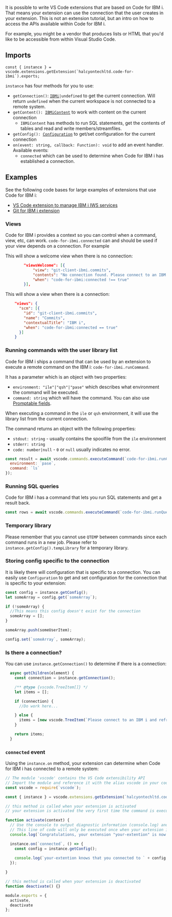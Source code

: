 It is possible to write VS Code extensions that are based on Code for IBM i. That means your extension can use the connection that the user creates in your extension. This is not an extension tutorial, but an intro on how to access the APIs available within Code for IBM i.

For example, you might be a vendor that produces lists or HTML that you'd like to be accessible from within Visual Studio Code.

## Imports

```
const { instance } = vscode.extensions.getExtension(`halcyontechltd.code-for-ibmi`).exports;
```

`instance` has four methods for you to use:

* `getConnection()`: [`IBMi`](https://github.com/halcyon-tech/vscode-ibmi/blob/master/src/api/IBMi.js)`|undefined` to get the current connection. Will return `undefined` when the current workspace is not connected to a remote system.
* `getContent(): `[`IBMiContent`](https://github.com/halcyon-tech/vscode-ibmi/blob/master/src/api/IBMiContent.js) to work with content on the current connection
   * `IBMiContent` has methods to run SQL statements, get the contents of tables and read and write members/streamfiles.
* `getConfig(): `[`Configuration`](https://github.com/halcyon-tech/vscode-ibmi/blob/master/src/api/Configuration.js) to get/set configuration for the current connection
* `on(event: string, callback: Function): void` to add an event handler. Available events:
  * `connected` which can be used to determine when Code for IBM i has established a connection.

## Examples

See the following code bases for large examples of extensions that use Code for IBM i:

* [VS Code extension to manage IBM i IWS services](https://github.com/halcyon-tech/vscode-ibmi-iws)
* [Git for IBM i extension](https://github.com/halcyon-tech/git-client-ibmi)

### Views

Code for IBM i provides a context so you can control when a command, view, etc, can work. `code-for-ibmi.connected` can and should be used if your view depends on a connection. For example

This will show a welcome view when there is no connection:

```json
		"viewsWelcome": [{
			"view": "git-client-ibmi.commits",
			"contents": "No connection found. Please connect to an IBM i.",
			"when": "code-for-ibmi:connected !== true"
		}],
```

This will show a view when there is a connection:

```json
    "views": {
      "scm": [{
        "id": "git-client-ibmi.commits",
        "name": "Commits",
        "contextualTitle": "IBM i",
        "when": "code-for-ibmi:connected == true"
      }]
    }
```

### Running commands with the user library list

Code for IBM i ships a command that can be used by an extension to execute a remote command on the IBM i: `code-for-ibmi.runCommand`.

It has a parameter which is an object with two properties:

* `environment: "ile"|"qsh"|"pase"` which describes what environment the command will be executed.
* `command: string` which will have the command. You can also use [Promptable fields](https://halcyon-tech.github.io/vscode-ibmi/#/?id=prompted).

When executing a command in the `ile` or `qsh` environment, it will use the library list from the current connection.

The command returns an object with the following properties:

* `stdout: string` - usually contains the spoolfile from the `ile` environment
* `stderr: string`
* `code: number|null` - `0` or `null` usually indicates no error.

```js
const result = await vscode.commands.executeCommand(`code-for-ibmi.runCommand`, {
  environment: `pase`,
  command: `ls`
});
```

### Running SQL queries

Code for IBM i has a command that lets you run SQL statements and get a result back.

```js
const rows = await vscode.commands.executeCommand(`code-for-ibmi.runQuery`, statement);
```

### Temporary library

Please remember that you cannot use `QTEMP` between commands since each command runs in a new job. Please refer to `instance.getConfig().tempLibrary` for a temporary library.

### Storing config specific to the connection

It is likely there will configuration that is specific to a connection. You can easily use `Configuration` to get and set configuration for the connection that is specific to your extension:

```js
const config = instance.getConfig();
let someArray = config.get(`someArray`);

if (!someArray) {
  //This means this config doesn't exist for the connection
  someArray = [];
}

someArray.push(someUserItem);

config.set(`someArray`, someArray);
```

### Is there a connection?

You can use `instance.getConnection()` to determine if there is a connection:

```js
  async getChildren(element) {
    const connection = instance.getConnection();

    /** @type {vscode.TreeItem[]} */
    let items = [];

    if (connection) {
      //Do work here...

    } else {
      items = [new vscode.TreeItem(`Please connect to an IBM i and refresh.`)];
    }

    return items;
  }
```

### `connected` event

Using the `instance.on` method, your extension can determine when Code for IBM i has connected to a remote system:

```js
// The module 'vscode' contains the VS Code extensibility API
// Import the module and reference it with the alias vscode in your code below
const vscode = require(`vscode`);

const { instance } = vscode.extensions.getExtension(`halcyontechltd.code-for-ibmi`);

// this method is called when your extension is activated
// your extension is activated the very first time the command is executed

function activate(context) {
  // Use the console to output diagnostic information (console.log) and errors (console.error)
  // This line of code will only be executed once when your extension is activated
  console.log(`Congratulations, your extension "your-extention" is now active!`);

  instance.on(`connected`, () => {
    const config = instance.getConfig();
    
    console.log(`your-extention knows that you connected to ` + config.host);
  });

}

// this method is called when your extension is deactivated
function deactivate() {}

module.exports = {
  activate,
  deactivate
};
```

